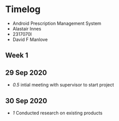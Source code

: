 # Timelog

* Android Prescription Management System
* Alastair Innes
* 2317070I
* David F Manlove

## Week 1

## 29 Sep 2020

* *0.5* intial meeting with supervisor to start project

## 30 Sep 2020

* *1* Conducted research on existing products

